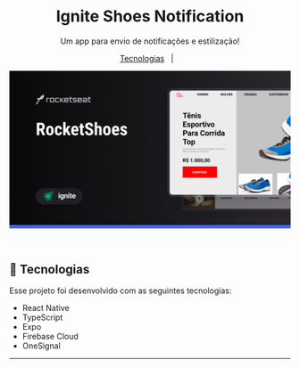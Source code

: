 <h1 align="center"> Ignite Shoes Notification </h1>

<p align="center">
Um app para envio de notificações e estilização! <br/>
</p>

<p align="center">
  <a href="#-tecnologias">Tecnologias</a>&nbsp;&nbsp;&nbsp;|&nbsp;&nbsp;&nbsp;
</p>

<p align="center">
    <img align="center" src="https://github.com/IgorGMendonca/igniteshoesapp-main/blob/master/capa%20shoes.png" alt="capa"/>
</p>

<br>

## 🚀 Tecnologias

Esse projeto foi desenvolvido com as seguintes tecnologias:

- React Native
- TypeScript
- Expo
- Firebase Cloud
- OneSignal

---


